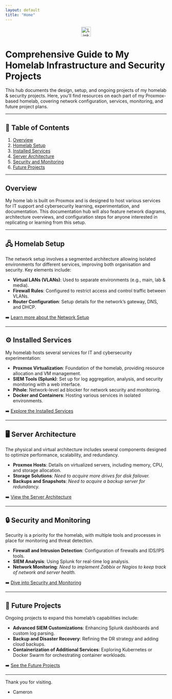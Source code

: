 ```yaml
---
layout: default
title: "Home"
---
```


<!-- LinkedIn logo and link at the top -->
<div style="text-align: center; margin-bottom: 20px;">
  <a href="https://www.linkedin.com/in/cameron-ws/" target="_blank" aria-label="LinkedIn">
    <img src="https://cdn-icons-png.flaticon.com/512/61/61109.png" alt="LinkedIn" style="width: 30px; height: 30px;"/>
  </a>
</div>

# Comprehensive Guide to My Homelab Infrastructure and Security Projects

This hub documents the design, setup, and ongoing projects of my homelab & security projects. Here, you’ll find resources on each part of my Proxmox-based homelab, covering network configuration, services, monitoring, and future project plans.

---

## 📖 Table of Contents

1. [Overview](#overview)
2. [Homelab Setup](#Homelab-Setup)
3. [Installed Services](#installed-services)
4. [Server Architecture](#server-architecture)
5. [Security and Monitoring](#security-and-monitoring)
6. [Future Projects](#future-projects)

---

## Overview

My home lab is built on Proxmox and is designed to host various services for IT support and cybersecurity learning, experimentation, and documentation. This documentation hub will also feature network diagrams, architecture overviews, and configuration steps for anyone interested in replicating or learning from this setup.

---

## 🖧 Homelab Setup

The network setup involves a segmented architecture allowing isolated environments for different services, improving both organisation and security. Key elements include:

- **Virtual LANs (VLANs)**: Used to separate environments (e.g., main, lab & media).
- **Firewall Rules**: Configured to restrict access and control traffic between VLANs.
- **Router Configuration**: Setup details for the network’s gateway, DNS, and DHCP.
  
➡️ [Learn more about the Network Setup](network.md)

---

## ⚙️ Installed Services

My homelab hosts several services for IT and cybersecurity experimentation:

- **Proxmox Virtualization**: Foundation of the homelab, providing resource allocation and VM management.
- **SIEM Tools (Splunk)**: Set up for log aggregation, analysis, and security monitoring with a web interface.
- **Pihole**: Network-level ad blocker for network security and monitoring.
- **Docker and Containers**: Hosting various services in isolated environments.
  
➡️ [Explore the Installed Services](services.md)

---

## 🖥️ Server Architecture

The physical and virtual architecture includes several components designed to optimize performance, scalability, and redundancy. 

- **Proxmox Hosts**: Details on virtualized servers, including memory, CPU, and storage allocation.
- **Storage Solutions**: _Need to acquire more drives for disk failover._
- **Backups and Snapshots**: _Need to acquire a backup server for redundancy._

➡️ [View the Server Architecture](architecture.md)

---

## 🔒 Security and Monitoring

Security is a priority for the homelab, with multiple tools and processes in place for monitoring and threat detection.

- **Firewall and Intrusion Detection**: Configuration of firewalls and IDS/IPS tools.
- **SIEM Analysis**: Using Splunk for real-time log analysis.
- **Network Monitoring**: _Need to implement Zabbix or Nagios to keep track of network and server health._

➡️ [Dive into Security and Monitoring](security.md)

---

## 🚀 Future Projects

Ongoing projects to expand this homelab’s capabilities include:

- **Advanced SIEM Customizations**: Enhancing Splunk dashboards and custom log parsing.
- **Backup and Disaster Recovery**: Refining the DR strategy and adding cloud backups.
- **Containerization of Additional Services**: Exploring Kubernetes or Docker Swarm for orchestrating container workloads.

➡️ [See the Future Projects](future-projects.md)

---

Thank you for visiting.

- Cameron
